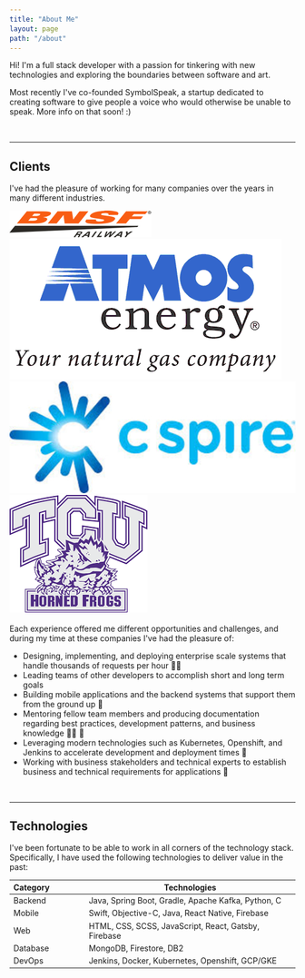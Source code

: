 ```yaml
---
title: "About Me"
layout: page
path: "/about"
---
```


Hi! I'm a full stack developer with a passion for tinkering with new technologies and exploring the boundaries between software and art.

Most recently I've co-founded SymbolSpeak, a startup dedicated to creating software to give people a voice who would otherwise be unable to speak. More info on that soon! :)

<br>
<hr class="divider-line"/>

## Clients
I've had the pleasure of working for many companies over the years in many different industries.

<div class="row">
    <div class="columnOneQuarter">
        <img class="columnImage" src="./bnsf.png"/>
    </div>
    <div class="columnOneQuarter">
        <img class="columnImage" src="./atmos.png"/>
    </div>
    <div class="columnOneQuarter">
        <img class="columnImage" src="./cspire.png"/>
    </div>
    <div class="columnOneQuarter">
        <img class="columnImage" src="./tcu.png"/>
    </div>
</div>
 
 <br>
Each experience offered me different opportunities and challenges, and during my time at these companies I've had the pleasure of:

* Designing, implementing, and deploying enterprise scale systems that handle thousands of requests per hour 👨‍💻
* Leading teams of other developers to accomplish short and long term goals 
* Building mobile applications and the backend systems that support them from the ground up 📱
* Mentoring fellow team members and producing documentation regarding best practices, development patterns, and business knowledge 👨‍🏫 📖
* Leveraging modern technologies such as Kubernetes, Openshift, and Jenkins to accelerate development and deployment times 🚀
* Working with business stakeholders and technical experts to establish business and technical requirements for applications 📝

<br>
<hr class="divider-line"/>

## Technologies

I've been fortunate to be able to work in all corners of the technology stack. Specifically, I have used the following technologies to deliver value in the past:

| Category | | Technologies                                         |
|----------|-|------------------------------------------------------|
| Backend  |&#10240;&#10240;&#10240;&#10240;|    Java, Spring Boot, Gradle, Apache Kafka, Python, C   |
| Mobile   | | Swift, Objective-C, Java, React Native, Firebase     |
| Web     | | HTML, CSS, SCSS, JavaScript, React, Gatsby, Firebase |
| Database | | MongoDB, Firestore, DB2                              |
| DevOps   | | Jenkins, Docker, Kubernetes, Openshift, GCP/GKE      |
